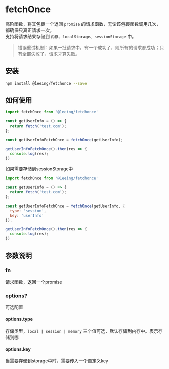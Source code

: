 # fetchOnce
高阶函数，将其包裹一个返回 `promise` 的请求函数，无论该包裹函数调用几次，都确保只真正请求一次。<br>
支持将请求结果存储到 `内存`、`localStorage`、`sessionStorage` 中。<br>
> 错误重试机制：如果一批请求中，有一个成功了，则所有的请求都成功；只有全部失败了，请求才算失败。


## 安装
```bash
npm install @1eeing/fetchonce --save
```


## 如何使用
```js
import fetchOnce from '@1eeing/fetchonce'

const getUserInfo = () => {
  return fetch('test.com');
};

const getUserInfoFetchOnce = fetchOnce(getUserInfo);

getUserInfoFetchOnce().then(res => {
  console.log(res);
})
```

如果需要存储到sessionStorage中
```js
import fetchOnce from '@1eeing/fetchonce'

const getUserInfo = () => {
  return fetch('test.com');
};

const getUserInfoFetchOnce = fetchOnce(getUserInfo, {
  type: 'session',
  key: 'userInfo'
});

getUserInfoFetchOnce().then(res => {
  console.log(res);
})
```


## 参数说明
### fn
请求函数，返回一个promise

### options?
可选配置

#### options.type
存储类型，`local | session | memory` 三个值可选，默认存储到内存中。表示存储到哪

#### options.key
当需要存储到storage中时，需要传入一个自定义key
